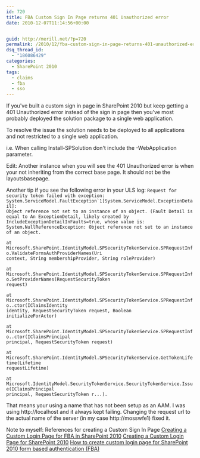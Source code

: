 ```yaml
---
id: 720
title: FBA Custom Sign In Page returns 401 Unauthorized error
date: 2010-12-07T11:14:56+00:00


guid: http://merill.net/?p=720
permalink: /2010/12/fba-custom-sign-in-page-returns-401-unauthorized-error/
dsq_thread_id:
  - "186086429"
categories:
  - SharePoint 2010
tags:
  - claims
  - fba
  - sso
---
```

If you've built a custom sign in page in SharePoint 2010 but keep getting a 401 Unauthorized error instead of the sign in page then you've most probably deployed the solution package to a single web application.

To resolve the issue the solution needs to be deployed to all applications and not restricted to a single web application.

i.e. When calling Install-SPSolution don't include the -WebApplication parameter.

Edit: Another instance when you will see the 401 Unauthorized error is when your not inheriting from the correct base page. It should not be the layoutsbasepage.

Another tip if you see the following error in your ULS log:
<code>Request for security token failed with exception: System.ServiceModel.FaultException`1[System.ServiceModel.ExceptionDetail]: Object reference not set to an instance of an object. (Fault Detail is equal to An ExceptionDetail, likely created by IncludeExceptionDetailInFaults=true, whose value is: System.NullReferenceException: Object reference not set to an instance of an object.   
 at Microsoft.SharePoint.IdentityModel.SPSecurityTokenService.SPRequestInfo.ValidateFormsAuthProviderNames(Uri context, String membershipProvider, String roleProvider)    
 at Microsoft.SharePoint.IdentityModel.SPSecurityTokenService.SPRequestInfo.SetProviderNames(RequestSecurityToken request)    
 at Microsoft.SharePoint.IdentityModel.SPSecurityTokenService.SPRequestInfo..ctor(IClaimsIdentity identity, RequestSecurityToken request, Boolean initializeForActor)    
 at Microsoft.SharePoint.IdentityModel.SPSecurityTokenService.SPRequestInfo..ctor(IClaimsPrincipal principal, RequestSecurityToken request)    
 at Microsoft.SharePoint.IdentityModel.SPSecurityTokenService.GetTokenLifetime(Lifetime requestLifetime)    
 at Microsoft.IdentityModel.SecurityTokenService.SecurityTokenService.Issue(IClaimsPrincipal principal, RequestSecurityToken r...).
</code>

That means your using a name that has not been setup as an AAM. I was using http://localhost and it always kept failing. Changing the request url to the actual name of the server (in my case http://mosswfe1) fixed it.

Note to myself: References for creating a Custom Sign In Page
<a href="http://blogs.msdn.com/b/chunliu/archive/2010/08/21/creating-a-custom-login-page-for-fba-in-sharepoint-2010.aspx">Creating a Custom Login Page for FBA in SharePoint 2010</a>
<a href="http://blogs.msdn.com/b/kaevans/archive/2010/07/09/creating-a-custom-login-page-for-sharepoint-2010.aspx">Creating a Custom Login Page for SharePoint 2010</a>
<a href="http://blogs.msdn.com/b/pranab/archive/2010/07/26/how-to-create-custom-login-form-for-sharepoint-2010-form-based-authentication.aspx">How to create custom login page for SharePoint 2010 form based authentication (FBA)</a>